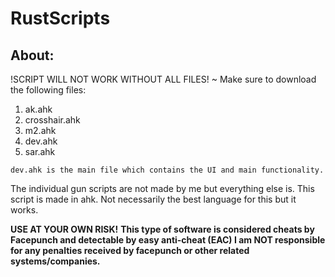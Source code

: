 # RustScripts
About:
--------
!SCRIPT WILL NOT WORK WITHOUT ALL FILES!
~ Make sure to download the following files:
1. ak.ahk
2. crosshair.ahk
3. m2.ahk
4. dev.ahk
5. sar.ahk

`dev.ahk is the main file which contains the UI and main functionality.`

The individual gun scripts are not made by me but everything else is.
This script is made in ahk.
Not necessarily the best language for this but it works.

**USE AT YOUR OWN RISK!**
**This type of software is considered cheats by Facepunch and detectable by easy anti-cheat (EAC)
I am NOT responsible for any penalties received by facepunch or other related systems/companies.**
